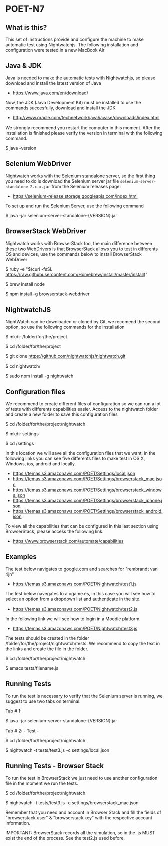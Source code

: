 # POET-N7 

What is this?
--------------

This set of instructions provide and configure the machine to make
automatic test using Nightwatchjs. The following installation and configuration were tested in a new MacBook Air

Java & JDK
--------------

Java is needed to make the automatic tests with Nightwatchjs, so please download and install the latest version of Java
- https://www.java.com/en/download/

Now, the JDK (Java Development Kit) must be installed to use the commands succesfully, download and install the JDK
- http://www.oracle.com/technetwork/java/javase/downloads/index.html

We strongly recommend you restart the computer in this moment. After the installation is finished please verify the version in terminal with the following command.

$ java -version

Selenium WebDriver
--------------

Nightwatch works with the Selenium standalone server, so the first thing you need to do is download the Selenium server jar file `selenium-server-standalone-2.x.x.jar` from the Selenium releases page:
- https://selenium-release.storage.googleapis.com/index.html

To set up and run the Selenium Server, use the following command

$ java -jar selenium-server-standalone-{VERSION}.jar

BrowserStack WebDriver
--------------

Nightwatch works with BrowserStack too, the main difference between these two WebDrivers is that BrowserStack allows you to test in differents OS and devices, use the commands below to install BrowserStack WebDriver

$ ruby -e "$(curl -fsSL https://raw.githubusercontent.com/Homebrew/install/master/install)"

$ brew install node

$ npm install -g browserstack-webdriver

NightwatchJS
--------------
NightWatch can be downloaded or cloned by Git, we recomend the second option, so use the following commands for the installation

$ mkdir /folder/for/the/project

$ cd /folder/for/the/project

$ git clone https://github.com/nightwatchjs/nightwatch.git

$ cd nightwatch/

$ sudo npm install -g nightwatch

Configuration files
--------------

We recommend to create different files of configuration so we can run a lot of tests with differents capabilities easier. Access to the nightwatch folder and create a new folder to save this configuration files

$ cd /folder/for/the/project/nightwatch

$ mkdir settings

$ cd /settings

In this location we will save all the configuration files that we want, in the following links you can see five differents files to make test in OS X, Windows, ios, android and locally.

- https://temas.s3.amazonaws.com/POET/Settings/local.json
- https://temas.s3.amazonaws.com/POET/Settings/browserstack_mac.json
- https://temas.s3.amazonaws.com/POET/Settings/browserstack_windows.json
- https://temas.s3.amazonaws.com/POET/Settings/browserstack_iphone.json
- https://temas.s3.amazonaws.com/POET/Settings/browserstack_android.json

To view all the capabilities that can be configured in this last section using BrowserStack, please access the following link.

- https://www.browserstack.com/automate/capabilities

Examples
--------------

The test below navigates to google.com and searches for "rembrandt van rijn"

- https://temas.s3.amazonaws.com/POET/Nightwatch/test1.js

The test below navegates to a ogame.es, in this case you will see how to select an option from a dropdown list and authenticate in the site.

- https://temas.s3.amazonaws.com/POET/Nightwatch/test2.js

In the following link we will see how to login in a Moodle platform.

- https://temas.s3.amazonaws.com/POET/Nightwatch/test3.js

The tests should be created in the folder /folder/for/the/project/nightwatch/tests. We recommend to copy the text in the links and create the file in the folder.

$ cd /folder/for/the/project/nightwatch

$ emacs tests/filename.js

Running Tests
--------------

To run the test is necessary to verify that the Selenium server is running, we suggest to use two tabs on terminal.

Tab # 1:

$ java -jar selenium-server-standalone-{VERSION}.jar

Tab # 2: - Test - 

$ cd /folder/for/the/project/nightwatch

$ nightwatch -t tests/test3.js -c settings/local.json

Running Tests - Browser Stack
--------------

To run the test in BrowserStack we just need to use another configuration file in the moment we run the tests.
 
$ cd /folder/for/the/project/nightwatch

$ nightwatch -t tests/test3.js -c settings/browserstack_mac.json

Remember that you need and account in Browser Stack and fill the fields of "browserstack.user" & "browserstack.key" with the respective account information.

IMPORTANT: BrowserStack records all the simulation, so in the .js MUST exist the end of the process. See the test2.js used before.
